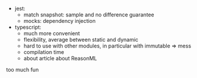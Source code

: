 - jest:
  - match snapshot: sample and no difference guarantee
  - mocks: dependency injection
- typescript:
  - much more convenient
  - flexibility, average between static and dynamic
  - hard to use with other modules, in particular with immutable => mess
  - compilation time
  - about article about ReasonML

too much fun
